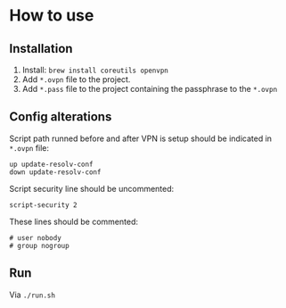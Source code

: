 # How to use

## Installation

1. Install: `brew install coreutils openvpn`
2. Add `*.ovpn` file to the project.
3. Add `*.pass` file to the project containing the passphrase to the `*.ovpn`

## Config alterations

Script path runned before and after VPN is setup should be indicated in `*.ovpn` file:
```
up update-resolv-conf
down update-resolv-conf
```

Script security line should be uncommented:

```
script-security 2
```

These lines should be commented:
```
# user nobody
# group nogroup
```

## Run

Via `./run.sh`
